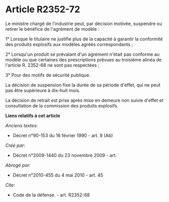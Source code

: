 # Article R2352-72

Le ministre chargé de l'industrie peut, par décision motivée, suspendre ou retirer le bénéfice de l'agrément de modèle : 

1° Lorsque le titulaire ne justifie plus de la capacité à garantir la conformité des produits explosifs aux modèles agréés
correspondants ; 

2° Lorsqu'un produit se prévalant d'un agrément n'était pas conforme au modèle ou que certaines des prescriptions prévues au
troisième alinéa de l'article R. 2352-68 ne sont pas respectées ; 

3° Pour des motifs de sécurité publique. 

La décision de suspension fixe la durée de sa période d'effet, qui ne peut pas être supérieure à dix-huit mois. 

La décision de retrait est prise après mise en demeure non suivie d'effet et consultation de la commission des produits
explosifs.

**Liens relatifs à cet article**

_Anciens textes_:

  - Décret n°90-153 du 16 février 1990 - art. 9 (Ab)

_Créé par_:

  - Décret n°2009-1440 du 23 novembre 2009 - art.

_Abrogé par_:

  - Décret n°2010-455 du 4 mai 2010 - art. 45

_Cite_:

  - Code de la défense. - art. R2352-68
